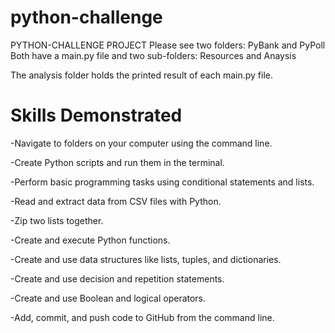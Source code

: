 # python-challenge

PYTHON-CHALLENGE PROJECT
Please see two folders: PyBank and PyPoll
Both have a main.py file and two sub-folders: Resources and Anaysis

The analysis folder holds the printed result of each main.py file.

# Skills Demonstrated

-Navigate to folders on your computer using the command line.

-Create Python scripts and run them in the terminal.

-Perform basic programming tasks using conditional statements and lists.

-Read and extract data from CSV files with Python.

-Zip two lists together.

-Create and execute Python functions.

-Create and use data structures like lists, tuples, and dictionaries.

-Create and use decision and repetition statements.

-Create and use Boolean and logical operators.

-Add, commit, and push code to GitHub from the command line.
